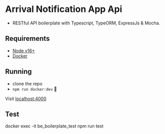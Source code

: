 # Arrival Notification App Api

- RESTful API boilerplate with Typescript, TypeORM, ExpressJs & Mocha.

## Requirements

- [Node v16+](https://nodejs.org/)
- [Docker](https://www.docker.com/)

## Running

- clone the repo
- `npm run docker:dev` 🚀

Visit [localhost:4000](http://localhost:4000/)

## Test

docker exec -it be_boilerplate_test npm run test
